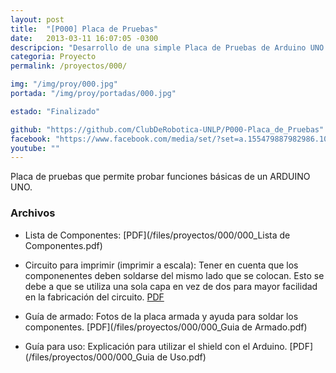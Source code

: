 ```yaml
---
layout: post
title:  "[P000] Placa de Pruebas"
date:   2013-03-11 16:07:05 -0300
descripcion: "Desarrollo de una simple Placa de Pruebas de Arduino UNO con códigos de ejemplo para utiliza los distintos sensores y actuadores que se discutieron en los cursos."
categoria: Proyecto
permalink: /proyectos/000/

img: "/img/proy/000.jpg"
portada: "/img/proy/portadas/000.jpg"

estado: "Finalizado"

github: "https://github.com/ClubDeRobotica-UNLP/P000-Placa_de_Pruebas"
facebook: "https://www.facebook.com/media/set/?set=a.155479887982986.1073741831.141209272743381&type=3"
youtube: ""
---
```


Placa de pruebas que permite probar funciones básicas de un ARDUINO UNO.

### Archivos

- Lista de Componentes: [PDF](/files/proyectos/000/000_Lista de Componentes.pdf)

- Circuito para imprimir (imprimir a escala): Tener en cuenta que los componenentes deben soldarse del mismo lado que se colocan. Esto se debe a que se utiliza una sola capa en vez de dos para mayor facilidad en la fabricación del circuito. [PDF](/files/proyectos/000/000_PCB.pdf)

- Guía de armado: Fotos de la placa armada y ayuda para soldar los componentes. [PDF](/files/proyectos/000/000_Guia de Armado.pdf)

- Guía para uso: Explicación para utilizar el shield con el Arduino. [PDF](/files/proyectos/000/000_Guia de Uso.pdf)
